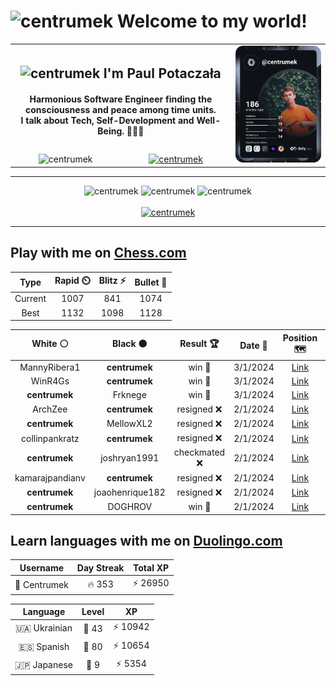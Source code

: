<h1>
  <img
    src="https://emojis.slackmojis.com/emojis/images/1531849430/4246/blob-sunglasses.gif"
    width="30"
    alt="centrumek"
  />
  Welcome to my world!
</h1>

<table>
  <tbody>
    <tr>
      <td align="center" width="70%" colspan="2">
        <h2>
          <img
            src="https://raw.githubusercontent.com/MartinHeinz/MartinHeinz/master/wave.gif"
            width="30px"
            alt="centrumek"
          />
          I'm Paul Potaczała
        </h2>
        <h4>
          Harmonious Software Engineer finding the consciousness and peace among time units.
          <br/>
          I talk about Tech, Self-Development and Well-Being. 🌿🧘🚀
        </h4>
      </td>
      <td width="30%" rowspan="2">
        <a href="https://app.daily.dev/centrumek">
          <img
            src="./devcard.svg"
            alt="centrumek"
          />
        </a>
      </td>
    </tr>
    <tr align="center">
      <td>
        <img
          src="https://komarev.com/ghpvc/?username=centrumek&label=visitors&color=0e75b6&style=flat"
          alt="centrumek"
        >
      </td>
      <td>
        <a href="https://stackoverflow.com/users/14496012/centrumek">
          <img
            src="https://stackoverflow.com/users/flair/14496012.png?theme=dark"
            alt="centrumek"
          >
        </a>
      </td>
    </tr>
  </tbody>
</table>

---
<div align="center">
  <img 
    src="https://github-readme-stats.vercel.app/api?username=centrumek&show_icons=true&count_private=true&theme=dark&hide_border=true&hide=issues,contribs&bg_color=00000000"
    alt="centrumek"
  />
  <img
    src="https://github-readme-stats.vercel.app/api/top-langs/?username=centrumek&layout=compact&hide_border=true&theme=dark&bg_color=00000000&langs_count=6&exclude_repo=air-statistic-app"
    alt="centrumek"
  />
  <img 
    src="https://github-readme-streak-stats.herokuapp.com?user=centrumek&theme=dark&hide_border=true&background=FFFFFF00"
    alt="centrumek"
  />
  <br/>
  <br/>
  <a href="https://www.buymeacoffee.com/centrumek">
    <img
      src="https://cdn.buymeacoffee.com/buttons/v2/default-orange.png"
      height="50"
      width="210"
      alt="centrumek"
    />
  </a>
</div>

---

## Play with me on [Chess.com](https://www.chess.com/member/centrumek)

<div align="center">
<!--START_SECTION:chessStats-->
<!-- Automatically generated with https://github.com/Balastrong/chess-stats-action -->

| Type | Rapid ⏲️ | Blitz ⚡ | Bullet 🔫 |
|:---:|:---:|:---:|:---:|
| Current | 1007 | 841 | 1074 |
| Best | 1132 | 1098 | 1128 |

| White ⚪ | Black ⚫ | Result 🏆 | Date 📅 | Position 🗺️ | Type 🕕 |
|:---:|:---:|:---:|:---:|:---:|:---:|
| MannyRibera1 | **centrumek** | win 🥇 | 3/1/2024 | <a href="http://www.ee.unb.ca/cgi-bin/tervo/fen.pl?select=r2qkb1r/1pp2p2/p2p3p/5P2/4b3/2N2N2/PPP2PPP/R3K2R w KQkq -">Link</a> | Blitz |
| WinR4Gs | **centrumek** | win 🥇 | 3/1/2024 | <a href="http://www.ee.unb.ca/cgi-bin/tervo/fen.pl?select=r2qkr2/p2b3p/2pp1p2/1pb1p3/4P2B/3P1Q2/PPP2PPP/R3K2R w KQq -">Link</a> | Blitz |
| **centrumek** | Frknege | win 🥇 | 3/1/2024 | <a href="http://www.ee.unb.ca/cgi-bin/tervo/fen.pl?select=5b1r/4k1pp/1B2Q3/4ppN1/8/3q1P2/P5PP/R4RK1 b - -">Link</a> | Blitz |
| ArchZee | **centrumek** | resigned ❌ | 2/1/2024 | <a href="http://www.ee.unb.ca/cgi-bin/tervo/fen.pl?select=8/ppp3k1/8/4n3/3R2P1/6K1/PPP5/R1B4B b - -">Link</a> | Blitz |
| **centrumek** | MellowXL2 | resigned ❌ | 2/1/2024 | <a href="http://www.ee.unb.ca/cgi-bin/tervo/fen.pl?select=1r3rk1/p4ppp/5n2/3p1b2/q7/2P1QP2/P5PP/R1B1K2R w KQ -">Link</a> | Blitz |
| collinpankratz | **centrumek** | resigned ❌ | 2/1/2024 | <a href="http://www.ee.unb.ca/cgi-bin/tervo/fen.pl?select=Q7/2K3k1/8/1R6/8/8/8/8 b - -">Link</a> | Blitz |
| **centrumek** | joshryan1991 | checkmated ❌ | 2/1/2024 | <a href="http://www.ee.unb.ca/cgi-bin/tervo/fen.pl?select=4k1r1/3p1p2/r3pQpB/p3PPP1/1p1p4/5q2/P3n2P/R6K w - -">Link</a> | Blitz |
| kamarajpandianv | **centrumek** | resigned ❌ | 2/1/2024 | <a href="http://www.ee.unb.ca/cgi-bin/tervo/fen.pl?select=4R3/6k1/6p1/3Bp2p/P3P3/6P1/5PKP/5R2 b - -">Link</a> | Blitz |
| **centrumek** | joaohenrique182 | resigned ❌ | 2/1/2024 | <a href="http://www.ee.unb.ca/cgi-bin/tervo/fen.pl?select=4k3/r2nb3/3p4/2pP4/1P6/2BP2p1/5q2/q6K w - -">Link</a> | Blitz |
| **centrumek** | DOGHROV | win 🥇 | 2/1/2024 | <a href="http://www.ee.unb.ca/cgi-bin/tervo/fen.pl?select=8/8/4Q3/2pk1K2/8/8/8/6B1 b - -">Link</a> | Blitz |

<!--END_SECTION:chessStats-->
</div>

## Learn languages with me on [Duolingo.com](https://www.duolingo.com/profile/Centrumek)

<div align="center">
<!--START_SECTION:duolingoStats-->
<!-- Automatically generated with https://github.com/centrumek/duolingo-readme-stats-->

| Username | Day Streak | Total XP |
|:---:|:---:|:---:|
| 👤 Centrumek | 🔥 353 | ⚡ 26950 |

| Language | Level | XP |
|:---:|:---:|:---:|
| 🇺🇦 Ukrainian | 👑 43 | ⚡ 10942 |
| 🇪🇸 Spanish | 👑 80 | ⚡ 10654 |
| 🇯🇵 Japanese | 👑 9 | ⚡ 5354 |

<!--END_SECTION:duolingoStats-->
</div>
<!--
**centrumek/centrumek** is a ✨ _special_ ✨ repository because its `README.md` (this file) appears on your GitHub profile.

Here are some ideas to get you started:

- 🔭 I’m currently working on ...
- 🌱 I’m currently learning ...
- 👯 I’m looking to collaborate on ...
- 🤔 I’m looking for help with ...
- 💬 Ask me about ...
- 📫 How to reach me: ...
- 😄 Pronouns: ...
- ⚡ Fun fact: ...
-->
